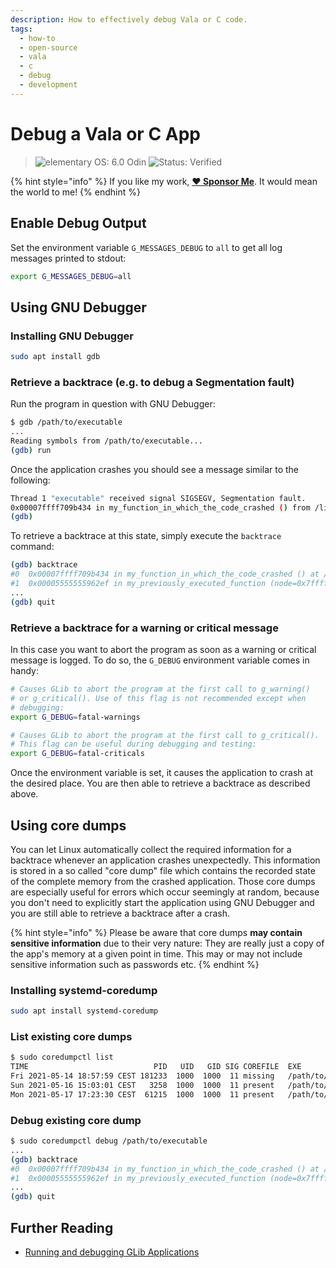 ```yaml
---
description: How to effectively debug Vala or C code.
tags:
  - how-to
  - open-source
  - vala
  - c
  - debug
  - development
---
```


# Debug a Vala or C App

> ![elementary OS: 6.0 Odin](https://img.shields.io/badge/elementary%C2%A0OS-6.0%20Odin-007aff)
> ![Status: Verified](https://img.shields.io/badge/status-verified-58c633)

{% hint style="info" %}
If you like my work, [**❤️ Sponsor Me**](https://github.com/sponsors/marbetschar). It would mean the world to me!
{% endhint %}

## Enable Debug Output

Set the environment variable `G_MESSAGES_DEBUG` to `all` to get all log messages printed to stdout:

```bash
export G_MESSAGES_DEBUG=all
```

## Using GNU Debugger

### Installing GNU Debugger

```bash
sudo apt install gdb
```

### Retrieve a backtrace \(e.g. to debug a Segmentation fault\)

Run the program in question with GNU Debugger:

```bash
$ gdb /path/to/executable
...
Reading symbols from /path/to/executable...
(gdb) run
```

Once the application crashes you should see a message similar to the following:

```bash
Thread 1 "executable" received signal SIGSEGV, Segmentation fault.
0x00007ffff709b434 in my_function_in_which_the_code_crashed () from /lib/x86_64-linux-gnu/libxyz-1.6.so.62
(gdb)
```

To retrieve a backtrace at this state, simply execute the `backtrace` command:

```bash
(gdb) backtrace
#0  0x00007ffff709b434 in my_function_in_which_the_code_crashed () at /lib/x86_64-linux-gnu/libxyz-1.6.so.62
#1  0x00005555555962ef in my_previously_executed_function (node=0x7fffffffcbc0, highest=1537725293) at ../src/MyCode/UsefulStuff.vala:168
...
(gdb) quit
```

### Retrieve a backtrace for a warning or critical message

In this case you want to abort the program as soon as a warning or critical message is logged. To do so, the `G_DEBUG` environment variable comes in handy:

```bash
# Causes GLib to abort the program at the first call to g_warning()
# or g_critical(). Use of this flag is not recommended except when
# debugging:
export G_DEBUG=fatal-warnings

# Causes GLib to abort the program at the first call to g_critical().
# This flag can be useful during debugging and testing:
export G_DEBUG=fatal-criticals
```

Once the environment variable is set, it causes the application to crash at the desired place. You are then able to retrieve a backtrace as described above.

## Using core dumps

You can let Linux automatically collect the required information for a backtrace whenever an application crashes unexpectedly. This information is stored in a so called "core dump" file which contains the recorded state of the complete memory from the crashed application. Those core dumps are especially useful for errors which occur seemingly at random, because you don't need to explicitly start the application using GNU Debugger and you are still able to retrieve a backtrace after a crash.

{% hint style="info" %}
Please be aware that core dumps **may contain sensitive information** due to their very nature: They are really just a copy of the app's memory at a given point in time. This may or may not include sensitive information such as passwords etc.
{% endhint %}

### Installing systemd-coredump

```bash
sudo apt install systemd-coredump
```

### List existing core dumps

```bash
$ sudo coredumpctl list
TIME                            PID   UID   GID SIG COREFILE  EXE
Fri 2021-05-14 18:57:59 CEST 181233  1000  1000  11 missing   /path/to/executable
Sun 2021-05-16 15:03:01 CEST   3258  1000  1000  11 present   /path/to/other-executable
Mon 2021-05-17 17:23:30 CEST  61215  1000  1000  11 present   /path/to/executable
```

### Debug existing core dump

```bash
$ sudo coredumpctl debug /path/to/executable
...
(gdb) backtrace
#0  0x00007ffff709b434 in my_function_in_which_the_code_crashed () at /lib/x86_64-linux-gnu/libxyz-1.6.so.62
#1  0x00005555555962ef in my_previously_executed_function (node=0x7fffffffcbc0, highest=1537725293) at ../src/MyCode/UsefulStuff.vala:168
...
(gdb) quit
```

## Further Reading

* [Running and debugging GLib Applications](https://developer.gnome.org/glib/stable/glib-running.html)

